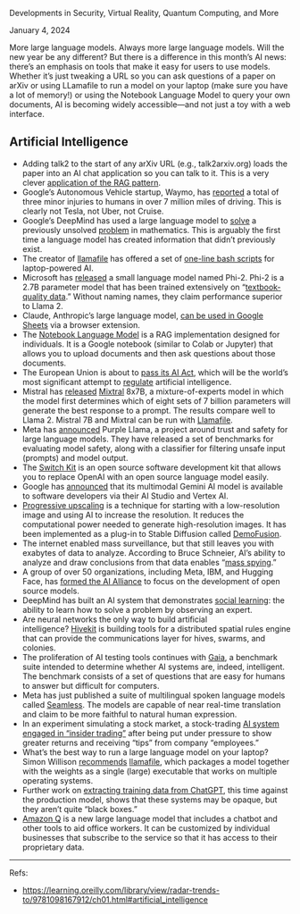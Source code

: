 Developments in Security, Virtual Reality, Quantum Computing, and More

January 4, 2024

More large language models. Always more large language models. Will the new year be any different? But there is a difference in this month’s AI news: there’s an emphasis on tools that make it easy for users to use models. Whether it’s just tweaking a URL so you can ask questions of a paper on arXiv or using LLamafile to run a model on your laptop (make sure you have a lot of memory!) or using the Notebook Language Model to query your own documents, AI is becoming widely accessible—and not just a toy with a web interface.

## Artificial Intelligence

- Adding talk2 to the start of any arXiv URL (e.g., talk2arxiv.org) loads the paper into an AI chat application so you can talk to it. This is a very clever [application of the RAG pattern](https://github.com/evanhu1/talk2arxiv).
- Google’s Autonomous Vehicle startup, Waymo, has [reported](https://arstechnica.com/cars/2023/12/human-drivers-crash-a-lot-more-than-waymos-software-data-shows/) a total of three minor injuries to humans in over 7 million miles of driving. This is clearly not Tesla, not Uber, not Cruise.
- Google’s DeepMind has used a large language model to [solve](https://www.technologyreview.com/2023/12/14/1085318/google-deepmind-large-language-model-solve-unsolvable-math-problem-cap-set/) a previously unsolved [problem](https://www.nature.com/articles/s41586-023-06924-6) in mathematics. This is arguably the first time a language model has created information that didn’t previously exist.
- The creator of [llamafile](https://github.com/Mozilla-Ocho/llamafile) has offered a set of [one-line bash scripts](https://justine.lol/oneliners/) for laptop-powered AI.
- Microsoft has [released](https://www.microsoft.com/en-us/research/blog/phi-2-the-surprising-power-of-small-language-models/) a small language model named Phi-2. Phi-2 is a 2.7B parameter model that has been trained extensively on “[textbook-quality data](https://www.microsoft.com/en-us/research/publication/textbooks-are-all-you-need/).” Without naming names, they claim performance superior to Llama 2.
- Claude, Anthropic’s large language model, [can be used in Google Sheets](https://docs.anthropic.com/claude/docs/using-claude-for-sheets) via a browser extension.
- The [Notebook Language Model](https://notebooklm.google.com/?pli=1) is a RAG implementation designed for individuals. It is a Google notebook (similar to Colab or Jupyter) that allows you to upload documents and then ask questions about those documents.
- The European Union is about to [pass its AI Act](https://www.technologyreview.com/2023/12/11/1084942/five-things-you-need-to-know-about-the-eus-new-ai-act/), which will be the world’s most significant attempt to [regulate](https://www.europarl.europa.eu/news/en/press-room/20231206IPR15699/artificial-intelligence-act-deal-on-comprehensive-rules-for-trustworthy-ai) artificial intelligence.
- Mistral has [released](https://mistral.ai/news/mixtral-of-experts/) [Mixtral](https://huggingface.co/docs/transformers/model_doc/mixtral) 8x7B, a mixture-of-experts model in which the model first determines which of eight sets of 7 billion parameters will generate the best response to a prompt. The results compare well to Llama 2. Mistral 7B and Mixtral can be run with [Llamafile](https://github.com/Mozilla-Ocho/llamafile).
- Meta has [announced](https://ai.meta.com/blog/purple-llama-open-trust-safety-generative-ai/) Purple Llama, a project around trust and safety for large language models. They have released a set of benchmarks for evaluating model safety, along with a classifier for filtering unsafe input (prompts) and model output.
- The [Switch Kit](https://postgresml.org/blog/introducing-the-openai-switch-kit-move-from-closed-to-open-source-ai-in-minutes) is an open source software development kit that allows you to replace OpenAI with an open source language model easily.
- Google has [announced](https://deepmind.google/technologies/gemini/#build-with-gemini) that its multimodal Gemini AI model is available to software developers via their AI Studio and Vertex AI.
- [Progressive upscaling](https://thenextweb.com/news/new-ai-tool-democratised-image-generation) is a technique for starting with a low-resolution image and using AI to increase the resolution. It reduces the computational power needed to generate high-resolution images. It has been implemented as a plug-in to Stable Diffusion called [DemoFusion](https://arxiv.org/abs/2311.16973).
- The internet enabled mass surveillance, but that still leaves you with exabytes of data to analyze. According to Bruce Schneier, AI’s ability to analyze and draw conclusions from that data enables “[mass spying](https://www.schneier.com/blog/archives/2023/12/the-internet-enabled-mass-surveillance-ai-will-enable-mass-spying.html).”
- A group of over 50 organizations, including Meta, IBM, and Hugging Face, has [formed the AI Alliance](https://9to5mac.com/2023/12/05/ai-alliance/) to focus on the development of open source models.
- DeepMind has built an AI system that demonstrates [social learning](https://techxplore.com/news/2023-12-deepmind-ai-social-capabilities.html): the ability to learn how to solve a problem by observing an expert.
- Are neural networks the only way to build artificial intelligence? [Hivekit](https://hivekit.io/blog/building-ai-without-a-neural-network/) is building tools for a distributed spatial rules engine that can provide the communications layer for hives, swarms, and colonies.
- The proliferation of AI testing tools continues with [Gaia](https://techxplore.com/news/2023-12-ai-gaia-benchmark-tool-general.html), a benchmark suite intended to determine whether AI systems are, indeed, intelligent. The benchmark consists of a set of questions that are easy for humans to answer but difficult for computers.
- Meta has just published a suite of multilingual spoken language models called [Seamless](https://ai.meta.com/research/seamless-communication/). The models are capable of near real-time translation and claim to be more faithful to natural human expression.
- In an experiment simulating a stock market, a stock-trading [AI system engaged in “insider trading”](https://www.schneier.com/blog/archives/2023/12/ai-decides-to-engage-in-insider-trading.html) after being put under pressure to show greater returns and receiving “tips” from company “employees.”
- What’s the best way to run a large language model on your laptop?  Simon Willison [recommends](https://simonwillison.net/2023/Nov/29/llamafile/) [llamafile](https://huggingface.co/jartine/llava-v1.5-7B-GGUF/blob/main/llamafile-server-0.1-llava-v1.5-7b-q4), which packages a model together with the weights as a single (large) executable that works on multiple operating systems.
- Further work on [extracting training data from ChatGPT](https://not-just-memorization.github.io/extracting-training-data-from-chatgpt.html), this time against the production model, shows that these systems may be opaque, but they aren’t quite “black boxes.”
- [Amazon Q](https://press.aboutamazon.com/2023/11/aws-announces-amazon-q-to-reimagine-the-future-of-work) is a new large language model that includes a chatbot and other tools to aid office workers. It can be customized by individual businesses that subscribe to the service so that it has access to their proprietary data.

---
Refs:
- https://learning.oreilly.com/library/view/radar-trends-to/9781098167912/ch01.html#artificial_intelligence